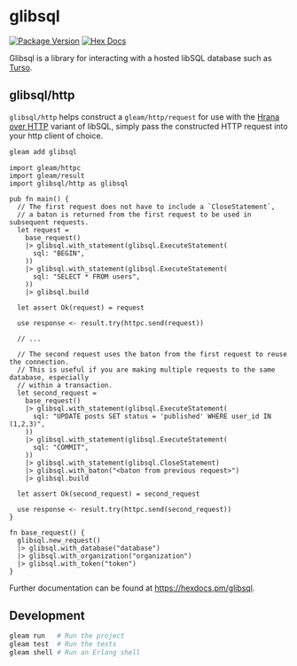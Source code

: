 # glibsql

[![Package Version](https://img.shields.io/hexpm/v/glibsql)](https://hex.pm/packages/glibsql)
[![Hex Docs](https://img.shields.io/badge/hex-docs-ffaff3)](https://hexdocs.pm/glibsql/)

Glibsql is a library for interacting with a hosted libSQL database such as [Turso](https://turso.tech).

## glibsql/http

`glibsql/http` helps construct a `gleam/http/request` for use with the [Hrana over HTTP](https://docs.turso.tech/sdk/http/reference) variant of libSQL,
simply pass the constructed HTTP request into your http client of choice.

```sh
gleam add glibsql
```
```gleam
import gleam/httpc
import gleam/result
import glibsql/http as glibsql

pub fn main() {
  // The first request does not have to include a `CloseStatement`,
  // a baton is returned from the first request to be used in subsequent requests.
  let request =
    base_request()
    |> glibsql.with_statement(glibsql.ExecuteStatement(
      sql: "BEGIN",
    ))
    |> glibsql.with_statement(glibsql.ExecuteStatement(
      sql: "SELECT * FROM users",
    ))
    |> glibsql.build

  let assert Ok(request) = request

  use response <- result.try(httpc.send(request))

  // ...

  // The second request uses the baton from the first request to reuse the connection.
  // This is useful if you are making multiple requests to the same database, especially
  // within a transaction.
  let second_request =
    base_request()
    |> glibsql.with_statement(glibsql.ExecuteStatement(
      sql: "UPDATE posts SET status = 'published' WHERE user_id IN (1,2,3)",
    ))
    |> glibsql.with_statement(glibsql.ExecuteStatement(
      sql: "COMMIT",
    ))
    |> glibsql.with_statement(glibsql.CloseStatement)
    |> glibsql.with_baton("<baton from previous request>")
    |> glibsql.build

  let assert Ok(second_request) = second_request

  use response <- result.try(httpc.send(second_request))
}

fn base_request() {
  glibsql.new_request()
  |> glibsql.with_database("database")
  |> glibsql.with_organization("organization")
  |> glibsql.with_token("token")
}

```

Further documentation can be found at <https://hexdocs.pm/glibsql>.

## Development

```sh
gleam run   # Run the project
gleam test  # Run the tests
gleam shell # Run an Erlang shell
```
